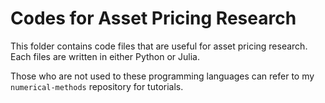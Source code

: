 # Codes for Asset Pricing Research

This folder contains code files that are useful for asset pricing research. Each files are written in either Python or Julia. 

Those who are not used to these programming languages can refer to my `numerical-methods` repository for tutorials.